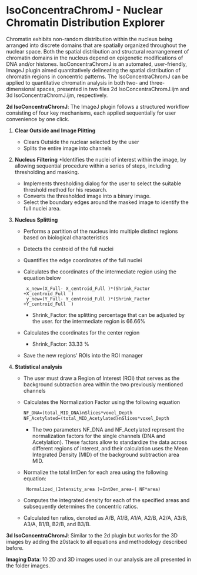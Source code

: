 # IsoConcentraChromJ - Nuclear Chromatin Distribution Explorer
Chromatin exhibits non-random distribution within the nucleus being arranged into discrete domains that are spatially organized throughout the nuclear space. Both the spatial distribution and structural rearrangement of chromatin domains in the nucleus depend on epigenetic modifications of DNA and/or histones. IsoConcentraChromJ is an automated, user-friendly, ImageJ plugin aimed quantitatively delineating the spatial distribution of chromatin regions in concentric patterns.
The IsoConcentraChromJ can be applied to quantitative chromatin analysis in both two- and three-dimensional spaces, presented in two files 2d IsoConcentraChromJ.ijm and 3d IsoConcentraChromJ.ijm, respectively.

**2d IsoConcentraChromJ**: The ImageJ plugin follows a structured workflow consisting of four key mechanisms, each applied sequentially for user convenience by one click. 

  1. **Clear Outside and Image Plitting**
     * Clears Outside the nuclear selected by the user
     * Splits the entire image into channels
       
  3. **Nucleus Filtering**
     *Identifies the nuclei of interest within the image, by allowing sequential procedure within a series of steps, including thresholding and masking.
       * Implements thresholding dialog for the user to select the suitable threshold method for his research.
       * Converts the thresholded image into a binary image.
       * Select the boundary edges around the masked image to identify the full nuclei area.
     
  5. **Nucleus Splitting**
       * Performs a partition of the nucleus into multiple distinct regions based on biological characteristics
       * Detects the centroid of the full nuclei
       * Quantifies the edge coordinates of the full nuclei
       * Calculates the coordinates of the intermediate region using the equation below
         
              x_new=(X_Full- X_centroid_Full )*(Shrink_Factor  +X_centroid_Full  )
              y_new=(Y_Full- Y_centroid_Full )*(Shrink_Factor  +Y_centroid_Full  )

          * Shrink_Factor: the splitting percentage that can be adjusted by the user. for the intermediate region is 66.66%
      * Calculates the coordinates for the center region
          *  Shrink_Factor: 33.33 %
      * Save the new regions' ROIs into the ROI manager
        
  7. **Statistical analysis**
       * The user must draw a Region of Interest (ROI) that serves as the background subtraction area within the two previously mentioned channels
       * Calculates the Normalization Factor using the following equation
         
             NF_DNA=(total_MID_DNA)⁄nSlices*voxel_Depth                          	
             NF_Acetylated=(total_MID_Acetylated)⁄nSlices*voxel_Depth
           *   The two parameters NF_DNA and NF_Acetylated  represent the normalization factors for the single channels (DNA and Acetylation). These factors allow to standardize the data across different regions of interest, and their calculation uses the Mean Integrated Density (MID) of the background subtraction area  MID.  
       * Normalize the total IntDen for each area using the following equation:
    
              Normalized_(Intensity_area )=IntDen_area-( NF*area)             
       * Computes the integrated density for each of the specified areas and subsequently determines the concentric ratios.
       * Calculated ten ratios, denoted as A/B, A1/B, A1/A, A2/B, A2/A, A3/B, A3/A, B1/B, B2/B, and B3/B.
    
 **3d IsoConcentraChromJ**: Similar to the 2d plugin but works for the 3D images by adding the z0stack to all equations and methodology described before.

 **Imaging Data**: 10 2D and 3D images used in our analysis are all presented in the folder images.

